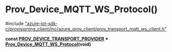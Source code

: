 # Prov_Device_MQTT_WS_Protocol()

\#include ["azure-iot-sdk-c/provisioning_client/inc/azure_prov_client/prov_transport_mqtt_ws_client.h"](../iot-c-ref-prov-transport-mqtt-ws-client-h.md)  

**const [PROV_DEVICE_TRANSPORT_PROVIDER](#prov__transport_8h_1aa76debb63f18e60e1286841c637b3002) * [Prov_Device_MQTT_WS_Protocol](#prov__transport__mqtt__ws__client_8h_1ab59f0d37b675be713148126e2b63b39d)(void)**


